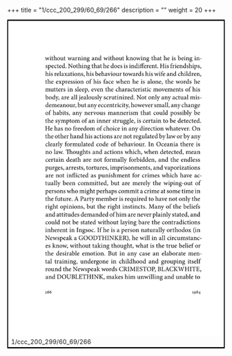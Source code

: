 +++
title = "1/ccc_200_299/60_69/266"
description = ""
weight = 20
+++

<table style="border:2px solid black;max-width:800px;max-height:800px;" 
><tr><td><img class="center-fit-jpg"
src="/jpg_/out_jpg_1984__266.jpg"  >1/ccc_200_299/60_69/266</img></td></tr></table>